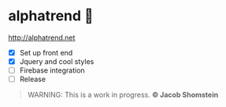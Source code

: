 # alphatrend :shit:
http://alphatrend.net 

- [x] Set up front end
- [x] Jquery and cool styles
- [ ] Firebase integration
- [ ] Release

> WARNING: This is a work in progress.
**:copyright: Jacob Shomstein** <br>
